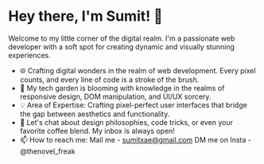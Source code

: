 # Hey there, I'm Sumit! 👋

Welcome to my little corner of the digital realm. I'm a passionate web developer with a soft spot for creating dynamic and visually stunning experiences.

- 🌐 Crafting digital wonders in the realm of web development. Every pixel counts, and every line of code is a stroke of the brush.
- 🌱 My tech garden is blooming with knowledge in the realms of responsive design, DOM manipulation, and UI/UX sorcery.
- 💡 Area of Expertise: Crafting pixel-perfect user interfaces that bridge the gap between aesthetics and functionality.
- 💬 Let's chat about design philosophies, code tricks, or even your favorite coffee blend. My inbox is always open!
- 📫 How to reach me:
          Mail me - sumitxae@gmail.com
          DM me on Insta - @thenovel_freak
